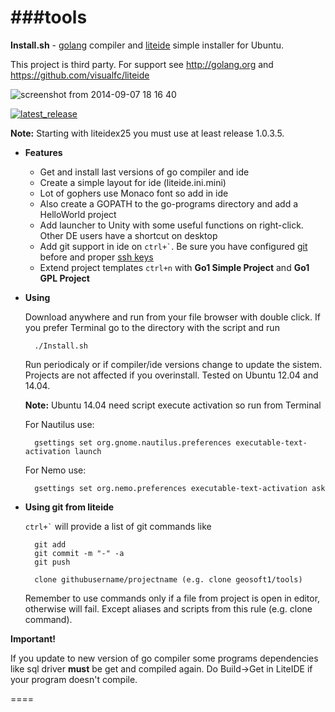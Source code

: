 ###tools
====
**Install.sh** - [golang](http://golang.org) compiler and [liteide](https://github.com/visualfc/liteide) simple installer for Ubuntu.

This project is third party. For support see http://golang.org and https://github.com/visualfc/liteide

![screenshot from 2014-09-07 18 16 40](https://cloud.githubusercontent.com/assets/6298396/4178685/4460829c-36a2-11e4-9674-236082f70d03.png)

[![latest_release](https://cloud.githubusercontent.com/assets/6298396/4099028/fc8391ec-3045-11e4-8b67-9e27a15fe91d.png)](https://github.com/geosoft1/tools/archive/master.zip)

**Note:** Starting with liteidex25 you must use at least release 1.0.3.5.

* **Features**
    * Get and install last versions of go compiler and ide
    * Create a simple layout for ide (liteide.ini.mini)
    * Lot of gophers use Monaco font so add in ide
    * Also create a GOPATH to the go-programs directory and add a HelloWorld project
    * Add launcher to Unity with some useful functions on right-click. Other DE users have a shortcut on desktop
    * Add git support in ide on `` ctrl+` ``. Be sure you have configured [git](https://help.github.com/articles/set-up-git) before and proper [ssh keys](https://help.github.com/articles/generating-ssh-keys)
    * Extend project templates `` ctrl+n `` with **Go1 Simple Project** and **Go1 GPL Project**
	
* **Using**

    Download anywhere and run from your file browser with double click. If you prefer Terminal go to the directory with the script and run
	
        ./Install.sh

    Run periodicaly or if compiler/ide versions change to update the sistem.
    Projects are not affected if you overinstall.
    Tested on Ubuntu 12.04 and 14.04.
	
    **Note:** Ubuntu 14.04 need script execute activation so run from Terminal
	
	For Nautilus use:
	
        gsettings set org.gnome.nautilus.preferences executable-text-activation launch
		
	For Nemo use:
	
	    gsettings set org.nemo.preferences executable-text-activation ask

* **Using git from liteide**

    `` ctrl+` `` will provide a list of git commands like

        git add
        git commit -m "-" -a
        git push
        
        clone githubusername/projectname (e.g. clone geosoft1/tools)

    Remember to use commands only if a file from project is open in editor, otherwise will fail. Except aliases and scripts from this rule (e.g. clone command).

**Important!**

If you update to new version of go compiler some programs dependencies like sql driver **must** be get and compiled again. Do Build->Get in LiteIDE if your program doesn't compile.
	
====
